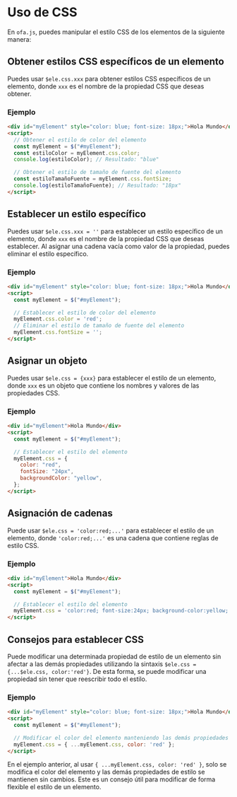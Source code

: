  # Uso de CSS

En `ofa.js`, puedes manipular el estilo CSS de los elementos de la siguiente manera:

## Obtener estilos CSS específicos de un elemento

Puedes usar `$ele.css.xxx` para obtener estilos CSS específicos de un elemento, donde `xxx` es el nombre de la propiedad CSS que deseas obtener.

### Ejemplo

```html
<div id="myElement" style="color: blue; font-size: 18px;">Hola Mundo</div>
<script>
  // Obtener el estilo de color del elemento
  const myElement = $("#myElement");
  const estiloColor = myElement.css.color;
  console.log(estiloColor); // Resultado: "blue"

  // Obtener el estilo de tamaño de fuente del elemento
  const estiloTamañoFuente = myElement.css.fontSize;
  console.log(estiloTamañoFuente); // Resultado: "18px"
</script>
```

## Establecer un estilo específico

Puedes usar `$ele.css.xxx = ''` para establecer un estilo específico de un elemento, donde `xxx` es el nombre de la propiedad CSS que deseas establecer. Al asignar una cadena vacía como valor de la propiedad, puedes eliminar el estilo específico.

### Ejemplo

```html
<div id="myElement" style="color: blue; font-size: 18px;">Hola Mundo</div>
<script>
  const myElement = $("#myElement");

  // Establecer el estilo de color del elemento
  myElement.css.color = 'red';
  // Eliminar el estilo de tamaño de fuente del elemento
  myElement.css.fontSize = '';
</script>
```

## Asignar un objeto

Puedes usar `$ele.css = {xxx}` para establecer el estilo de un elemento, donde `xxx` es un objeto que contiene los nombres y valores de las propiedades CSS.

### Ejemplo

```html
<div id="myElement">Hola Mundo</div>
<script>
  const myElement = $("#myElement");

  // Establecer el estilo del elemento
  myElement.css = {
    color: "red",
    fontSize: "24px",
    backgroundColor: "yellow",
  };
</script>
```

## Asignación de cadenas

Puede usar `$ele.css = 'color:red;...'` para establecer el estilo de un elemento, donde `'color:red;...'` es una cadena que contiene reglas de estilo CSS.

### Ejemplo

```html
<div id="myElement">Hola Mundo</div>
<script>
  const myElement = $("#myElement");

  // Establecer el estilo del elemento
  myElement.css = 'color:red; font-size:24px; background-color:yellow;';
</script>
```

## Consejos para establecer CSS

Puede modificar una determinada propiedad de estilo de un elemento sin afectar a las demás propiedades utilizando la sintaxis `$ele.css = {...$ele.css, color:'red'}`. De esta forma, se puede modificar una propiedad sin tener que reescribir todo el estilo.

### Ejemplo

```html
<div id="myElement" style="color: blue; font-size: 18px;">Hola Mundo</div>
<script>
  const myElement = $("#myElement");

  // Modificar el color del elemento manteniendo las demás propiedades de estilo
  myElement.css = { ...myElement.css, color: 'red' };
</script>
```

En el ejemplo anterior, al usar `{ ...myElement.css, color: 'red' }`, solo se modifica el color del elemento y las demás propiedades de estilo se mantienen sin cambios. Este es un consejo útil para modificar de forma flexible el estilo de un elemento.


